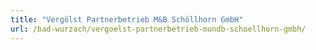 ```yaml
---
title: "Vergölst Partnerbetrieb M&B Schöllhorn GmbH"
url: /bad-wurzach/vergoelst-partnerbetrieb-mundb-schoellhorn-gmbh/
---
```

